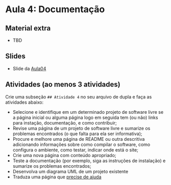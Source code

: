 # Aula 4: Documentação

## Material extra

- TBD

## Slides

- Slide da [Aula04](https://docs.google.com/presentation/d/1dt_MisrGjr5BjYEc5aQ-dwfLYrPXK8ztxktLQper1eA/edit?usp=sharing)

## Atividades (ao menos 3 atividades)

Crie uma subseção `## Atividade 4` no seu arquivo de dupla e faça as atividades abaixo:

- Selecione e identifique em um determinado projeto de software livre se a página inicial ou alguma página logo em seguida tem (ou não) links para instação, documentação, e como contribuir;
- Revise uma página de um projeto de software livre e sumarize os problemas encontrados (o que falta para ela ser informativa);
- Procure e melhore uma página de README ou outra descritiva adicionando informações sobre como compilar o software, como configura o ambiente, como testar, indicar onde está o site;
- Crie uma nova página com conteúdo apropriado;
- Teste a documentação (por exemplo, siga as instruções de instalação) e sumarize os problemas encontrados;
- Desenvolva um diagrama UML de um projeto existente
- Traduza uma página que [precise de ajuda](https://github.com/github/opensource.guide/blob/master/docs/translations.md)
